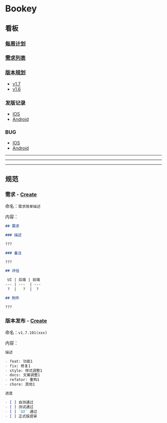 # Bookey

## 看板

### [每周计划](https://github.com/bookey-dev/bookey.requirement/projects/6)

### [需求列表](https://github.com/bookey-dev/bookey.requirement/projects/5)

### [版本规划](https://github.com/bookey-dev/bookey.requirement/projects)

- [v1.7](https://github.com/bookey-dev/bookey.requirement/projects/12)
- [v1.6](https://github.com/bookey-dev/bookey.requirement/projects/11)

### 发版记录

- [IOS](https://github.com/bookey-dev/bookey.requirement/issues?q=is%3Aissue+label%3AReleases%EF%BC%9AIOS)
- [Android](https://github.com/bookey-dev/bookey.requirement/issues?q=is%3Aissue+label%3AReleases%EF%BC%9AAndroid+)

### BUG

- [IOS](https://github.com/bookey-dev/bookey.requirement/issues?q=is%3Aopen+is%3Aissue+label%3A%22Bug%3A+IOS%22)
- [Android](https://github.com/bookey-dev/bookey.requirement/issues?q=is%3Aopen+is%3Aissue+label%3A%22Bug%3A+IOS%22)

---
---
---


## 规范 

### 需求 - [Create](https://github.com/bookey-dev/bookey.requirement/issues/new/choose)

命名：`需求简单描述`

内容：

```md
## 需求

### 描述

???

### 备注

???

## 评估

 UI | 后端 | 前端
--- | ---  | ---
 ?  |   ?  |  ?

## 附件

???

```

### 版本发布 - [Create](https://github.com/bookey-dev/bookey.requirement/issues/new/choose)

命名：`v1.7.101(xxx)`

内容：

```md
描述

- feat: 功能1
- fix: 修复1
- style: 样式调整1
- docs: 文案调整1
- refator: 重构1
- chore: 其他1

进度

- [ ] 自测通过
- [ ] 测试通过
- [ ] `UI` 通过
- [ ] 正式版提审
```
